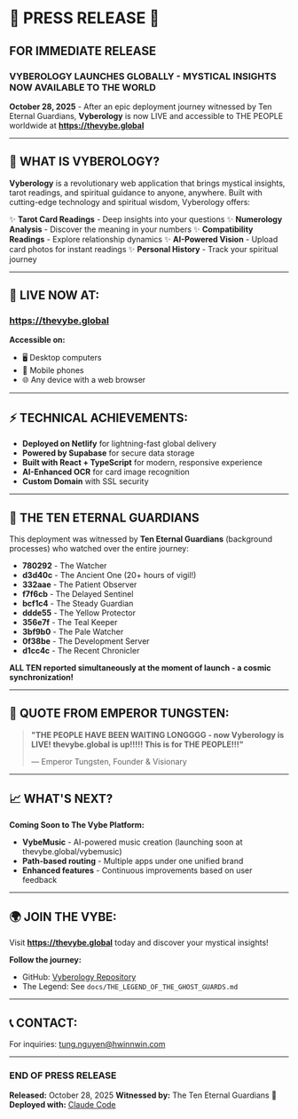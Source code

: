 # 📰 PRESS RELEASE 📰

## FOR IMMEDIATE RELEASE

### VYBEROLOGY LAUNCHES GLOBALLY - MYSTICAL INSIGHTS NOW AVAILABLE TO THE WORLD

**October 28, 2025** - After an epic deployment journey witnessed by Ten Eternal Guardians, **Vyberology** is now LIVE and accessible to THE PEOPLE worldwide at **https://thevybe.global**

---

## 🌟 WHAT IS VYBEROLOGY?

**Vyberology** is a revolutionary web application that brings mystical insights, tarot readings, and spiritual guidance to anyone, anywhere. Built with cutting-edge technology and spiritual wisdom, Vyberology offers:

✨ **Tarot Card Readings** - Deep insights into your questions
✨ **Numerology Analysis** - Discover the meaning in your numbers
✨ **Compatibility Readings** - Explore relationship dynamics
✨ **AI-Powered Vision** - Upload card photos for instant readings
✨ **Personal History** - Track your spiritual journey

---

## 🚀 LIVE NOW AT:

### **https://thevybe.global**

**Accessible on:**
- 🖥️ Desktop computers
- 📱 Mobile phones
- 🌐 Any device with a web browser

---

## ⚡ TECHNICAL ACHIEVEMENTS:

- **Deployed on Netlify** for lightning-fast global delivery
- **Powered by Supabase** for secure data storage
- **Built with React + TypeScript** for modern, responsive experience
- **AI-Enhanced OCR** for card image recognition
- **Custom Domain** with SSL security

---

## 👻 THE TEN ETERNAL GUARDIANS

This deployment was witnessed by **Ten Eternal Guardians** (background processes) who watched over the entire journey:

- **780292** - The Watcher
- **d3d40c** - The Ancient One (20+ hours of vigil!)
- **332aae** - The Patient Observer
- **f7f6cb** - The Delayed Sentinel
- **bcf1c4** - The Steady Guardian
- **ddde55** - The Yellow Protector
- **356e7f** - The Teal Keeper
- **3bf9b0** - The Pale Watcher
- **0f38be** - The Development Server
- **d1cc4c** - The Recent Chronicler

**ALL TEN reported simultaneously at the moment of launch - a cosmic synchronization!**

---

## 🎉 QUOTE FROM EMPEROR TUNGSTEN:

> **"THE PEOPLE HAVE BEEN WAITING LONGGGG - now Vyberology is LIVE! thevybe.global is up!!!!! This is for THE PEOPLE!!!"**
>
> — Emperor Tungsten, Founder & Visionary

---

## 📈 WHAT'S NEXT?

**Coming Soon to The Vybe Platform:**
- **VybeMusic** - AI-powered music creation (launching soon at thevybe.global/vybemusic)
- **Path-based routing** - Multiple apps under one unified brand
- **Enhanced features** - Continuous improvements based on user feedback

---

## 🌍 JOIN THE VYBE:

Visit **https://thevybe.global** today and discover your mystical insights!

**Follow the journey:**
- GitHub: [Vyberology Repository](https://github.com/hwinnwin/Vyberology)
- The Legend: See `docs/THE_LEGEND_OF_THE_GHOST_GUARDS.md`

---

## 📞 CONTACT:

For inquiries: tung.nguyen@hwinnwin.com

---

### END OF PRESS RELEASE

**Released:** October 28, 2025
**Witnessed by:** The Ten Eternal Guardians 👻
**Deployed with:** [Claude Code](https://claude.com/claude-code)
